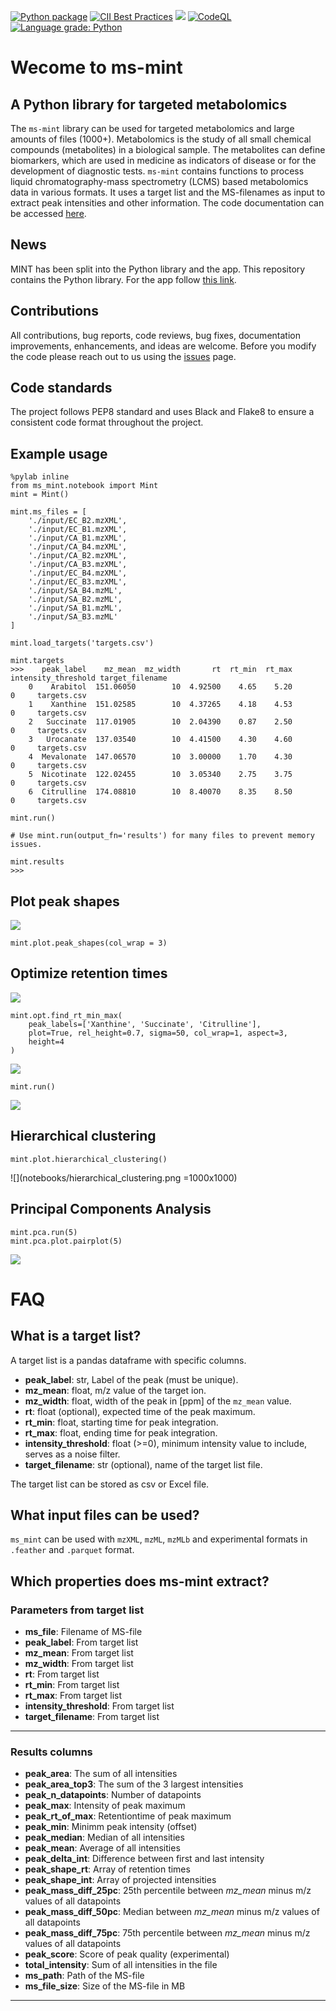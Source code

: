 [![Python package](https://github.com/lewisresearchgroup/ms-mint/actions/workflows/pythonpackage.yml/badge.svg)](https://github.com/sorenwacker/ms-mint/actions/workflows/pythonpackage.yml)
[![CII Best Practices](https://bestpractices.coreinfrastructure.org/projects/5178/badge)](https://bestpractices.coreinfrastructure.org/projects/5178)
![](https://github.com/LewisResearchGroup/ms-mint/blob/develop/images/coverage.svg)
[![CodeQL](https://github.com/lewisresearchgroup/ms-mint/actions/workflows/codeql-analysis.yml/badge.svg)](https://github.com/lewisresearchgroup/ms-mint/actions/workflows/codeql-analysis.yml)
[![Language grade: Python](https://img.shields.io/lgtm/grade/python/g/LewisResearchGroup/ms-mint.svg?logo=lgtm&logoWidth=18)](https://lgtm.com/projects/g/LewisResearchGroup/ms-mint/context:python)


# Wecome to ms-mint 

## A Python library for targeted metabolomics

The `ms-mint` library can be used for targeted metabolomics and large amounts of files (1000+). Metabolomics is the study of all small chemical compounds (metabolites) in a biological sample. 
The metabolites can define biomarkers, which are used in medicine as indicators of disease or for the development of diagnostic tests. `ms-mint` contains functions to process liquid chromatography-mass spectrometry (LCMS) based metabolomics data in various formats. It uses a target list and the MS-filenames as input to extract peak intensities and other information. The code documentation can be accessed [here](https://lewisresearchgroup.github.io/ms-mint/).

## News

MINT has been split into the Python library and the app. This repository contains the Python library. For the app follow [this link](https://github.com/LewisResearchGroup/ms-mint-app).

## Contributions

All contributions, bug reports, code reviews, bug fixes, documentation improvements, enhancements, and ideas are welcome.
Before you modify the code please reach out to us using the [issues](https://github.com/LewisResearchGroup/ms-mint/issues) page.

## Code standards

The project follows PEP8 standard and uses Black and Flake8 to ensure a consistent code format throughout the project.


## Example usage

    %pylab inline
    from ms_mint.notebook import Mint
    mint = Mint()

    mint.ms_files = [
        './input/EC_B2.mzXML',
        './input/EC_B1.mzXML',
        './input/CA_B1.mzXML',
        './input/CA_B4.mzXML',
        './input/CA_B2.mzXML',
        './input/CA_B3.mzXML',
        './input/EC_B4.mzXML',
        './input/EC_B3.mzXML',
        './input/SA_B4.mzML',
        './input/SA_B2.mzML',
        './input/SA_B1.mzML',
        './input/SA_B3.mzML'
    ]

    mint.load_targets('targets.csv')
    
    mint.targets
    >>>    peak_label    mz_mean  mz_width       rt  rt_min  rt_max  intensity_threshold target_filename
        0    Arabitol  151.06050        10  4.92500    4.65    5.20                    0     targets.csv
        1    Xanthine  151.02585        10  4.37265    4.18    4.53                    0     targets.csv
        2   Succinate  117.01905        10  2.04390    0.87    2.50                    0     targets.csv
        3   Urocanate  137.03540        10  4.41500    4.30    4.60                    0     targets.csv
        4  Mevalonate  147.06570        10  3.00000    1.70    4.30                    0     targets.csv
        5  Nicotinate  122.02455        10  3.05340    2.75    3.75                    0     targets.csv
        6  Citrulline  174.08810        10  8.40070    8.35    8.50                    0     targets.csv

    mint.run()

    # Use mint.run(output_fn='results') for many files to prevent memory issues.

    mint.results
    >>>

## Plot peak shapes
![](https://github.com/LewisResearchGroup/ms-mint/blob/develop/images/results-example.png)


    mint.plot.peak_shapes(col_wrap = 3)

## Optimize retention times

![](notebooks/peak-shapes-before-opt.png)


    mint.opt.find_rt_min_max(
        peak_labels=['Xanthine', 'Succinate', 'Citrulline'], 
        plot=True, rel_height=0.7, sigma=50, col_wrap=1, aspect=3,
        height=4
    )
    
![](notebooks/opt-rt.png)

    mint.run()

![](notebooks/peak-shapes-after-opt.png)

## Hierarchical clustering

    mint.plot.hierarchical_clustering()

![](notebooks/hierarchical_clustering.png =1000x1000)

## Principal Components Analysis

    mint.pca.run(5)
    mint.pca.plot.pairplot(5)
    
![](notebooks/pca-pairplot.png)


# FAQ

## What is a target list?

A target list is a pandas dataframe with specific columns. 

- **peak_label**: str, Label of the peak (must be unique).
- **mz_mean**: float, m/z value of the target ion.
- **mz_width**: float, width of the peak in [ppm] of the `mz_mean` value.
- **rt**: float (optional), expected time of the peak maximum.
- **rt_min**: float, starting time for peak integration.
- **rt_max**: float, ending time for peak integration.
- **intensity_threshold**: float (>=0), minimum intensity value to include, serves as a noise filter.
- **target_filename**: str (optional), name of the target list file.

The target list can be stored as csv or Excel file. 

## What input files can be used?

`ms_mint` can be used with `mzXML`, `mzML`, `mzMLb` and experimental formats in `.feather` and `.parquet` format.

## Which properties does ms-mint extract?

### Parameters from target list
- **ms_file**: Filename of MS-file
- **peak_label**: From target list
- **mz_mean**: From target list
- **mz_width**: From target list
- **rt**: From target list
- **rt_min**: From target list
- **rt_max**: From target list
- **intensity_threshold**: From target list
- **target_filename**: From target list

---

### Results columns
- **peak_area**: The sum of all intensities
- **peak_area_top3**: The sum of the 3 largest intensities
- **peak_n_datapoints**: Number of datapoints
- **peak_max**: Intensity of peak maximum
- **peak_rt_of_max**: Retentiontime of peak maximum
- **peak_min**: Minimm peak intensity (offset)
- **peak_median**: Median of all intensities 
- **peak_mean**: Average of all intensities
- **peak_delta_int**: Difference between first and last intensity
- **peak_shape_rt**: Array of retention times
- **peak_shape_int**: Array of projected intensities
- **peak_mass_diff_25pc**: 25th percentile between *mz_mean* minus m/z values of all datapoints
- **peak_mass_diff_50pc**: Median between *mz_mean* minus m/z values of all datapoints
- **peak_mass_diff_75pc**: 75th percentile between *mz_mean* minus m/z values of all datapoints
- **peak_score**: Score of peak quality (experimental)
- **total_intensity**: Sum of all intensities in the file
- **ms_path**: Path of the MS-file
- **ms_file_size**: Size of the MS-file in MB
---
